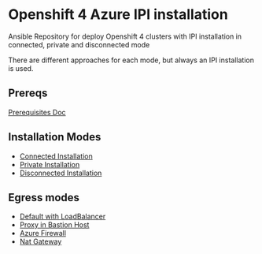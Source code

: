 # Openshift 4 Azure IPI installation

Ansible Repository for deploy Openshift 4 clusters with IPI installation in connected, private and disconnected mode

There are different approaches for each mode, but always an IPI installation is used.

## Prereqs

[Prerequisites Doc](/docs/prereqs.md)

## Installation Modes

* [Connected Installation](/docs/connected.md)
* [Private Installation](/docs/privated.md)
* [Disconnected Installation](/docs/disconnected.md)

## Egress modes

* [Default with LoadBalancer](/docs/egress-default.md)
* [Proxy in Bastion Host](/docs/check_proxy.md)
* [Azure Firewall](/docs/egress-firewall.md)
* [Nat Gateway](/docs/egress-nat.md)
